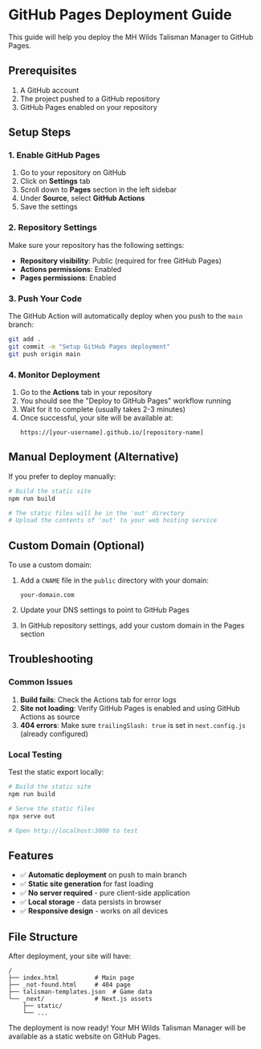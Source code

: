 # GitHub Pages Deployment Guide

This guide will help you deploy the MH Wilds Talisman Manager to GitHub Pages.

## Prerequisites

1. A GitHub account
2. The project pushed to a GitHub repository
3. GitHub Pages enabled on your repository

## Setup Steps

### 1. Enable GitHub Pages

1. Go to your repository on GitHub
2. Click on **Settings** tab
3. Scroll down to **Pages** section in the left sidebar
4. Under **Source**, select **GitHub Actions**
5. Save the settings

### 2. Repository Settings

Make sure your repository has the following settings:
- **Repository visibility**: Public (required for free GitHub Pages)
- **Actions permissions**: Enabled
- **Pages permissions**: Enabled

### 3. Push Your Code

The GitHub Action will automatically deploy when you push to the `main` branch:

```bash
git add .
git commit -m "Setup GitHub Pages deployment"
git push origin main
```

### 4. Monitor Deployment

1. Go to the **Actions** tab in your repository
2. You should see the "Deploy to GitHub Pages" workflow running
3. Wait for it to complete (usually takes 2-3 minutes)
4. Once successful, your site will be available at:
   ```
   https://[your-username].github.io/[repository-name]
   ```

## Manual Deployment (Alternative)

If you prefer to deploy manually:

```bash
# Build the static site
npm run build

# The static files will be in the 'out' directory
# Upload the contents of 'out' to your web hosting service
```

## Custom Domain (Optional)

To use a custom domain:

1. Add a `CNAME` file in the `public` directory with your domain:
   ```
   your-domain.com
   ```

2. Update your DNS settings to point to GitHub Pages
3. In GitHub repository settings, add your custom domain in the Pages section

## Troubleshooting

### Common Issues

1. **Build fails**: Check the Actions tab for error logs
2. **Site not loading**: Verify GitHub Pages is enabled and using GitHub Actions as source
3. **404 errors**: Make sure `trailingSlash: true` is set in `next.config.js` (already configured)

### Local Testing

Test the static export locally:

```bash
# Build the static site
npm run build

# Serve the static files
npx serve out

# Open http://localhost:3000 to test
```

## Features

- ✅ **Automatic deployment** on push to main branch
- ✅ **Static site generation** for fast loading
- ✅ **No server required** - pure client-side application
- ✅ **Local storage** - data persists in browser
- ✅ **Responsive design** - works on all devices

## File Structure

After deployment, your site will have:
```
/
├── index.html          # Main page
├── _not-found.html     # 404 page
├── talisman-templates.json  # Game data
└── _next/              # Next.js assets
    ├── static/
    └── ...
```

The deployment is now ready! Your MH Wilds Talisman Manager will be available as a static website on GitHub Pages.
